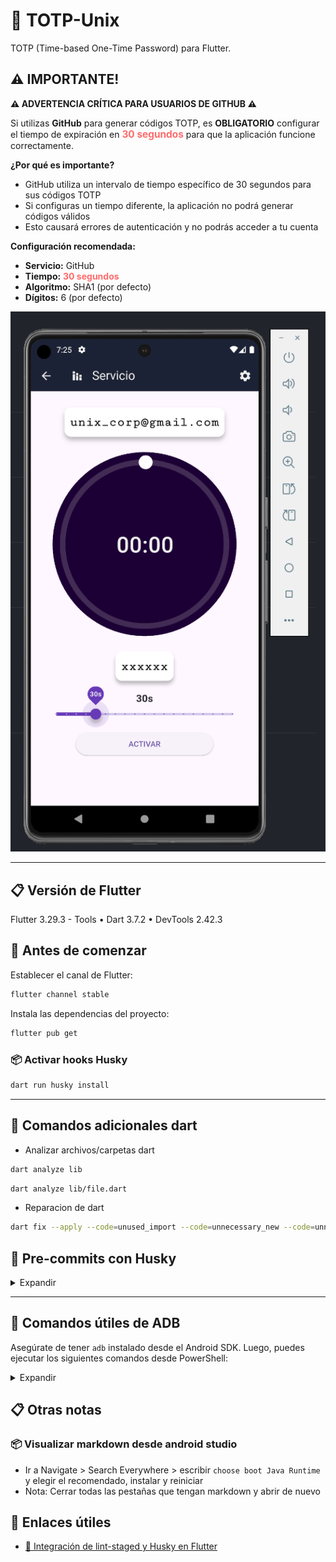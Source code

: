 # 🔐 TOTP-Unix

TOTP (Time-based One-Time Password) para Flutter.

## ⚠️ IMPORTANTE!

**⚠️ ADVERTENCIA CRÍTICA PARA USUARIOS DE GITHUB ⚠️**

Si utilizas **GitHub** para generar códigos TOTP, es **OBLIGATORIO** configurar el tiempo de expiración en <span style="color: #ff6b6b; font-weight: bold; font-size: 1.1em;">30 segundos</span> para que la aplicación funcione correctamente.

**¿Por qué es importante?**

- GitHub utiliza un intervalo de tiempo específico de 30 segundos para sus códigos TOTP
- Si configuras un tiempo diferente, la aplicación no podrá generar códigos válidos
- Esto causará errores de autenticación y no podrás acceder a tu cuenta

**Configuración recomendada:**

- **Servicio:** GitHub
- **Tiempo:** <span style="color: #ff6b6b; font-weight: bold;">30 segundos</span>
- **Algoritmo:** SHA1 (por defecto)
- **Dígitos:** 6 (por defecto)

<div align="center">
  <img src="docs/captura.png" alt="Captura de pantalla" />
</div>

---

## 📋 Versión de Flutter

Flutter 3.29.3 - Tools • Dart 3.7.2 • DevTools 2.42.3

## 🚀 Antes de comenzar

Establecer el canal de Flutter:

```bash
flutter channel stable
```

Instala las dependencias del proyecto:

```bash
flutter pub get
```

### 📦 Activar hooks Husky

```bash
dart run husky install
```

---

## 🧹 Comandos adicionales dart

- Analizar archivos/carpetas dart

```bash
dart analyze lib
```

```bash
dart analyze lib/file.dart
```

- Reparacion de dart

```bash
dart fix --apply --code=unused_import --code=unnecessary_new --code=unnecessary_this --code=prefer_collection_literals --code=unnecessary_const --code=unnecessary_import --code=prefer_const_constructors --code=use_key_in_widget_constructors --code=duplicate_import --code=prefer_relative_imports
```

## 🧪 Pre-commits con Husky

<details>
<summary>Expandir</summary>

### 📋 Permisos Husky

```bash
chmod +x .husky/pre-commit
chmod +x .husky/commit-msg
```

- Opcional

```bash
chmod +x .husky/*
```

### ✅ Instalación de Husky

```bash
dart pub add --dev husky
```

```bash
dart run husky install
```

```bash
dart run husky add .husky/pre-commit "flutter test"
```

### 🧹 Integrar Lint con Husky

```bash
dart pub add --dev lint_staged
```

> 💡 Revisa el archivo de configuración para asegurar que se ejecute el lint en los archivos modificados.

### 🧹 Integrar Commitlint con Husky

```bash
dart pub add --dev commitlint_cli
```

```bash
dart run husky add .husky/commit-msg 'dart run commitlint_cli --edit $1'
```

### 💬 Realizar commits con Husky activado

```bash
git commit -a -m "mensaje"
```

</details>

---

## 📱 Comandos útiles de ADB

Asegúrate de tener `adb` instalado desde el Android SDK. Luego, puedes ejecutar los siguientes comandos desde PowerShell:

<details>
<summary>Expandir</summary>

### 🔍 Navega a la carpeta `platform-tools`

```powershell
cd $env:homepath\AppData\Local\Android\Sdk\platform-tools
```

### 📋 Ver dispositivos/emuladores conectados

```powershell
adb devices
```

> Muestra la lista de dispositivos o emuladores disponibles.

### 📦 Instalar una APK en un emulador

```powershell
adb -s <ip_emulador|nombre_emulador> install app.apk
```

> Reemplaza `<ip_emulador>` con la ip del dispositivo `127.x.x.x`

> Reemplaza `<nombre_emulador>` con un valor como `emulator-5554`

### 💻 Acceder a la terminal del emulador

```powershell
adb -s <ip_emulador|nombre_emulador> shell
```

> Ejecuta comandos directamente en el entorno del emulador.

### 🌐 Instalar una APK usando IP o nombre

```powershell
adb -s <ip_emulador|nombre_emulador> install app.apk
```

### 📦 Subir archivos desde host a emulador

```powershell
adb -s <ip_emulador|nombre_emulador> push "$env:homepath\Downloads\fichero.txt" /storage/emulated/0/Download
```

### 📦 Bajar archivos desde emulador a host

```powershell
adb -s <ip_emulador|nombre_emulador> pull /storage/emulated/0/Download/fichero.txt "$env:homepath\Downloads\"
```

> Útil para dispositivos conectados remotamente.

---

</details>

## 📋 Otras notas

### 📦 Visualizar markdown desde android studio

- Ir a Navigate > Search Everywhere > escribir `choose boot Java Runtime` y elegir el recomendado, instalar y reiniciar
- Nota: Cerrar todas las pestañas que tengan markdown y abrir de nuevo

## 🔗 Enlaces útiles

- [🔧 Integración de lint-staged y Husky en Flutter](https://thisiscem.medium.com/boosting-code-quality-in-your-flutter-projects-lint-staged-and-husky-integration-4bcee79bbb85)
